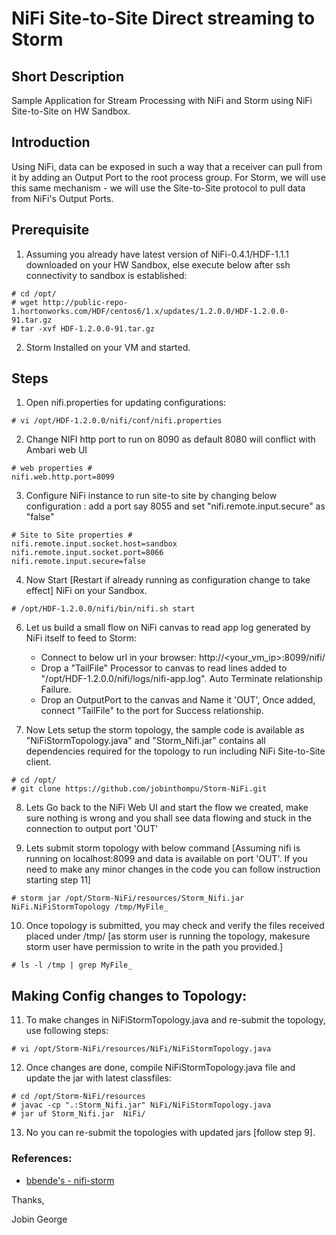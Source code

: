 # NiFi Site-to-Site Direct streaming to Storm 


## Short Description

Sample Application for Stream Processing with NiFi and Storm using NiFi Site-to-Site on HW Sandbox.

## Introduction

Using NiFi, data can be exposed in such a way that a receiver can pull from it by adding an Output Port to the root process group. 
For Storm, we will use this same mechanism - we will use the Site-to-Site protocol to pull data from NiFi's Output Ports.

## Prerequisite

1) Assuming you already have latest version of NiFi-0.4.1/HDF-1.1.1 downloaded on your HW Sandbox, else execute below after ssh connectivity to sandbox is established:

```
# cd /opt/
# wget http://public-repo-1.hortonworks.com/HDF/centos6/1.x/updates/1.2.0.0/HDF-1.2.0.0-91.tar.gz
# tar -xvf HDF-1.2.0.0-91.tar.gz
```
2) Storm Installed on your VM and started.

## Steps

1) Open nifi.properties for updating configurations:

```
# vi /opt/HDF-1.2.0.0/nifi/conf/nifi.properties
```

2) Change NIFI http port to run on 8090 as default 8080 will conflict with Ambari web UI

```
# web properties #
nifi.web.http.port=8099
```

3) Configure NiFi instance to run site-to site by changing below configuration : add a port say 8055 and set "nifi.remote.input.secure" as "false"

```
# Site to Site properties #
nifi.remote.input.socket.host=sandbox
nifi.remote.input.socket.port=8066
nifi.remote.input.secure=false
```

4) Now Start [Restart if already running as configuration change to take effect] NiFi on your Sandbox.

```
# /opt/HDF-1.2.0.0/nifi/bin/nifi.sh start
```

6) Let us build a small flow on NiFi canvas to read app log generated by NiFi itself to feed to Storm:
	* Connect to below url in your browser: http://<your_vm_ip>:8099/nifi/
	* Drop a  "TailFile" Processor to canvas to read lines added to "/opt/HDF-1.2.0.0/nifi/logs/nifi-app.log". Auto Terminate relationship Failure. 
	* Drop an OutputPort to the canvas and Name it 'OUT', Once added, connect "TailFile" to the port for Success relationship.

7) Now Lets setup the storm topology, the sample code is available as "NiFiStormTopology.java" and "Storm_Nifi.jar" contains all dependencies required for the topology to run including NiFi Site-to-Site client.

```
# cd /opt/
# git clone https://github.com/jobinthompu/Storm-NiFi.git
```

8) Lets Go back to the NiFi Web UI and start the flow we created, make sure nothing is wrong and you shall see data flowing and stuck in the connection to output port 'OUT'

9) Lets submit storm topology with below command [Assuming nifi is running on localhost:8099 and data is available on port 'OUT'. If you need to make any minor changes in the code  you can follow instruction starting step 11]

```
# storm jar /opt/Storm-NiFi/resources/Storm_Nifi.jar NiFi.NiFiStormTopology /tmp/MyFile_
```

10) Once topology is submitted, you may check and verify the files received placed under /tmp/ [as storm user is running the topology, makesure storm user have permission to write in the path you provided.]

```
# ls -l /tmp | grep MyFile_
```

## Making Config changes to Topology:

11) To make changes in NiFiStormTopology.java and re-submit the topology, use following steps:

```
# vi /opt/Storm-NiFi/resources/NiFi/NiFiStormTopology.java
```
12) Once changes are done, compile NiFiStormTopology.java file and update the jar with latest classfiles:

```
# cd /opt/Storm-NiFi/resources
# javac -cp ".:Storm_Nifi.jar" NiFi/NiFiStormTopology.java
# jar uf Storm_Nifi.jar  NiFi/
```

13) No you can re-submit the topologies with updated jars [follow step 9].


### References:

* [ bbende's - nifi-storm](https://github.com/apache/nifi/tree/master/nifi-external/nifi-storm-spout/src/main/java/org/apache/nifi/storm)

Thanks,

Jobin George
